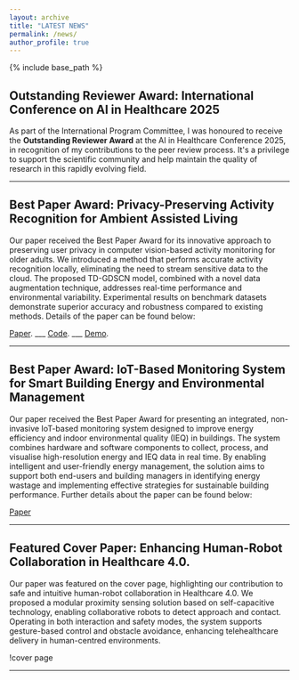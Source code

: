 ```yaml
---
layout: archive
title: "LATEST NEWS"
permalink: /news/
author_profile: true
---
```


{% include base_path %}

## Outstanding Reviewer Award: International Conference on AI in Healthcare 2025

As part of the International Program Committee, I was honoured to receive the **Outstanding Reviewer Award** at the AI in Healthcare Conference 2025, in recognition of my contributions to the peer review process. It's a privilege to support the scientific community and help maintain the quality of research in this rapidly evolving field.

---

## Best Paper Award: Privacy-Preserving Activity Recognition for Ambient Assisted Living

Our paper received the Best Paper Award for its innovative approach to preserving user privacy in computer vision-based activity monitoring for older adults. We introduced a method that performs accurate activity recognition locally, eliminating the need to stream sensitive data to the cloud. The proposed TD-GDSCN model, combined with a novel data augmentation technique, addresses real-time performance and environmental variability. Experimental results on benchmark datasets demonstrate superior accuracy and robustness compared to existing methods. Details of the paper can be found below:

[Paper](https://doi.org/10.1007/978-3-031-67285-9_15).  ___ [Code](https://github.com/Gbouna/TD-GDSCN).  ___ [Demo](https://www.youtube.com/watch?v=FExfkhTpHJA).  

---

## Best Paper Award: IoT-Based Monitoring System for Smart Building Energy and Environmental Management

Our paper received the Best Paper Award for presenting an integrated, non-invasive IoT-based monitoring system designed to improve energy efficiency and indoor environmental quality (IEQ) in buildings. The system combines hardware and software components to collect, process, and visualise high-resolution energy and IEQ data in real time. By enabling intelligent and user-friendly energy management, the solution aims to support both end-users and building managers in identifying energy wastage and implementing effective strategies for sustainable building performance. Further details about the paper can be found below:

[Paper](https://arxiv.org/abs/2503.23323)

---

## Featured Cover Paper: Enhancing Human-Robot Collaboration in Healthcare 4.0.

Our paper was featured on the cover page, highlighting our contribution to safe and intuitive human-robot collaboration in Healthcare 4.0. We proposed a modular proximity sensing solution based on self-capacitive technology, enabling collaborative robots to detect approach and contact. Operating in both interaction and safety modes, the system supports gesture-based control and obstacle avoidance, enhancing telehealthcare delivery in human-centred environments.

!cover page

---
